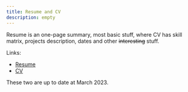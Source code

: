 ```yaml
---
title: Resume and CV
description: empty
---
```


Resume is an one-page summary, most basic stuff, where CV has skill matrix, projects description, dates and other ~~interesting~~ stuff.

Links:

- [Resume](/Roman%20Smunyov%20resume.pdf)
- [CV](/Roman%20Smunyov%20CV.pdf)

These two are up to date at March 2023.
